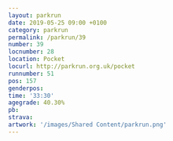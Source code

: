 ```yaml
---
layout: parkrun
date: 2019-05-25 09:00 +0100
category: parkrun
permalink: /parkrun/39
number: 39
locnumber: 28
location: Pocket
locurl: http://parkrun.org.uk/pocket
runnumber: 51
pos: 157
genderpos: 
time: '33:30'
agegrade: 40.30%
pb: 
strava: 
artwork: '/images/Shared Content/parkrun.png'
---
```

